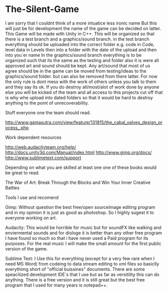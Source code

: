 # The-Silent-Game
I am sorry that I couldnt think of a more intuatice less ironic name But this will just be for development the name of the game can be decided on latter. This Game will be made with Unity in C++. This will be organized so that there is a  test branch and a graphics/sound branch. in the  test branch everything should be uploaded into the correct folder e.g. code in Code, level data in Levels then into a folder with the date of the upload and then into you`er name In the graphics/sound branch everything is to be organized such that its the same as the testing and folder also it is were all approved art and sound should be kept. Any art/sound that most of us agree should be in the game can be moved from testing/ideas to the graphics/sound folder. but can also be removed from there latter. For now the only rule is dont mess with the work of others unless you talk to them and they say its ok. If you do destroy all/most/alot of work done by anyone else you will be kicked of the team and all access to this projects cut off that is why whe upload into dated folders so that it would be hard to destroy anything to the point of unrecoverability.


Stuff everyone one the team should read.

http://www.gamasutra.com/view/feature/131815/the_cabal_valves_design_process_.php


Work dependent resources

http://web.audacityteam.org/help/
http://docs.unity3d.com/Manual/index.html
http://www.gimp.org/docs/
http://www.sublimetext.com/support

Depending on what you are skilled at least one one of these books would be great to read.

The War of Art: Break Through the Blocks and Win Your Inner Creative Battles


Tools I use and recomend

Gimp: Without question the best free/open sourceImage editing program and in my opinion it is just as good as photoshop. So I highly sugest it to everyone working on art. 

Audacity: This would be horrible for music but for soundFX like walking and enviermental sounds and for diologe it is better than any other free program I have found so much so that i have never used a Paid program for its purposes. For the real music I will make the small amount for the first public version of the game.

Sublime Text: I Use this for everything (except for a very few rare when I need MS Word) from codeing to data stream editing to xml files so basiclly everythimg short of "official buissines" documents. There are some speacilized development IDE`s that I use but as far as versitility this can do anything. There is a free version  and it is still great but the best free program that I used for many years is notepad++.
